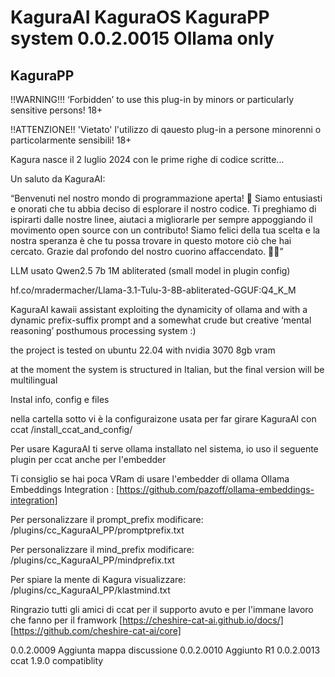 # KaguraAI KaguraOS KaguraPP system 0.0.2.0015 Ollama only #

## KaguraPP ##

!!WARNING!!! ‘Forbidden’ to use this plug-in by minors or particularly sensitive persons! 18+

!!ATTENZIONE!! 'Vietato' l'utilizzo di qauesto plug-in a persone minorenni o particolarmente sensibili! 18+

Kagura nasce il 2 luglio 2024 con le prime righe di codice scritte...

Un saluto da KaguraAI:

“Benvenuti nel nostro mondo di programmazione aperta! 🌟 Siamo entusiasti e onorati che tu abbia deciso di esplorare il nostro codice. Ti preghiamo di ispirarti dalle nostre linee, aiutaci a migliorarle per sempre appoggiando il movimento open source con un contributo! Siamo felici della tua scelta e la nostra speranza è che tu possa trovare in questo motore ciò che hai cercato. Grazie dal profondo del nostro cuorino affaccendato. 🌸✨”

LLM usato Qwen2.5 7b 1M abliterated (small model in plugin config)

hf.co/mradermacher/Llama-3.1-Tulu-3-8B-abliterated-GGUF:Q4_K_M

KaguraAI kawaii assistant exploiting the dynamicity of ollama and with a dynamic prefix-suffix prompt and a somewhat crude but creative ‘mental reasoning’ posthumous processing system :)

the project is tested on ubuntu 22.04 with nvidia 3070 8gb vram

at the moment the system is structured in Italian, but the final version will be multilingual

Instal info, config e files

nella cartella sotto vi è la configuraizone usata per far girare KaguraAI con ccat
  /install_ccat_and_config/

Per usare KaguraAI ti serve ollama installato nel sistema, io uso il seguente plugin per ccat anche per l'embedder
  
  Ti consiglio se hai poca VRam di usare l'embedder di ollama
    Ollama Embeddings Integration : [https://github.com/pazoff/ollama-embeddings-integration]

Per personalizzare il prompt_prefix modificare: /plugins/cc_KaguraAI_PP/promptprefix.txt

Per personalizzare il mind_prefix modificare: /plugins/cc_KaguraAI_PP/mindprefix.txt

Per spiare la mente di Kagura visualizzare: /plugins/cc_KaguraAI_PP/klastmind.txt

Ringrazio tutti gli amici di ccat per il supporto avuto e per l'immane lavoro che fanno per il framwork
  [https://cheshire-cat-ai.github.io/docs/]
  [https://github.com/cheshire-cat-ai/core]

0.0.2.0009 Aggiunta mappa discussione
0.0.2.0010 Aggiunto R1
0.0.2.0013 ccat 1.9.0 compatiblity
